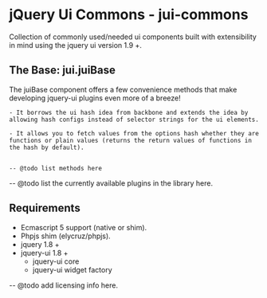 jQuery Ui Commons - jui-commons
=================

Collection of commonly used/needed ui components built with
extensibility in mind using the jquery ui version 1.9 +.

The Base: jui.juiBase
-----------
The juiBase component offers a few convenience methods that make developing
jquery-ui plugins even more of a breeze!

    - It borrows the ui hash idea from backbone and extends the idea by
    allowing hash configs instead of selector strings for the ui elements.

    - It allows you to fetch values from the options hash whether they are
    functions or plain values (returns the return values of functions in
    the hash by default).


    -- @todo list methods here


-- @todo list the currently available plugins in the library here.

Requirements
---------------------------
- Ecmascript 5 support (native or shim).
- Phpjs shim (elycruz/phpjs).
- jquery 1.8 +
- jquery-ui 1.8 +
    - jquery-ui core
    - jquery-ui widget factory

-- @todo add licensing info here.
